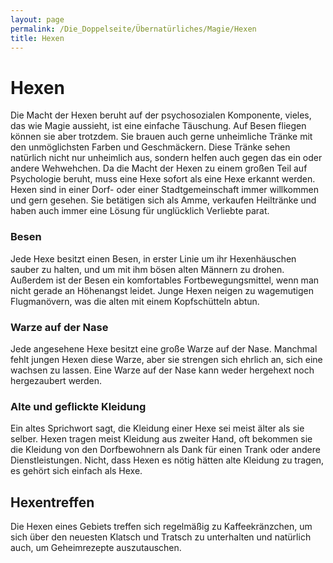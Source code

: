 ```yaml
---
layout: page
permalink: /Die_Doppelseite/Übernatürliches/Magie/Hexen
title: Hexen
---
```


# Hexen

Die Macht der Hexen beruht auf der psychosozialen Komponente, vieles, das wie Magie aussieht, ist eine einfache Täuschung. Auf Besen fliegen können sie aber trotzdem. Sie brauen auch gerne unheimliche Tränke mit den unmöglichsten Farben und Geschmäckern. Diese Tränke sehen natürlich nicht nur unheimlich aus, sondern helfen auch gegen das ein oder andere Wehwehchen. Da die Macht der Hexen zu einem großen Teil auf Psychologie beruht, muss eine Hexe sofort als eine Hexe erkannt werden. Hexen sind in einer Dorf- oder einer Stadtgemeinschaft immer willkommen und gern gesehen. Sie betätigen sich als Amme, verkaufen Heiltränke und haben auch immer eine Lösung für unglücklich Verliebte parat.

### Besen

Jede Hexe besitzt einen Besen, in erster Linie um ihr Hexenhäuschen sauber zu halten, und um mit ihm bösen alten Männern zu drohen. Außerdem ist der Besen ein komfortables Fortbewegungsmittel, wenn man nicht gerade an Höhenangst leidet. Junge Hexen neigen zu wagemutigen Flugmanövern, was die alten mit einem Kopfschütteln abtun.

### Warze auf der Nase

Jede angesehene Hexe besitzt eine große Warze auf der Nase. Manchmal fehlt jungen Hexen diese Warze, aber sie strengen sich ehrlich an, sich eine wachsen zu lassen. Eine Warze auf der Nase kann weder hergehext noch hergezaubert werden.

### Alte und geflickte Kleidung

Ein altes Sprichwort sagt, die Kleidung einer Hexe sei meist älter als sie selber. Hexen tragen meist Kleidung aus zweiter Hand, oft bekommen sie die Kleidung von den Dorfbewohnern als Dank für einen Trank oder andere Dienstleistungen. Nicht, dass Hexen es nötig hätten alte Kleidung zu tragen, es gehört sich einfach als Hexe.

## Hexentreffen

Die Hexen eines Gebiets treffen sich regelmäßig zu Kaffeekränzchen, um sich über den neuesten Klatsch und Tratsch zu unterhalten und natürlich auch, um Geheimrezepte auszutauschen.
